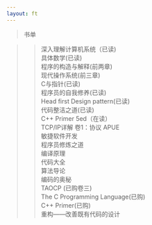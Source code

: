```yaml
---
layout: ft
---
```

>书单

>>深入理解计算机系统（已读)   
>>具体数学(已读)   
>>程序的构造与解释(前两章)   
>>现代操作系统(前三章)   
>>C与指针(已读)   
>>程序员的自我修养(已读)  
>>Head first Design pattern(已读)     
>>代码整洁之道(已读)      
>>C++ Primer 5ed（在读）  
>>TCP/IP详解 卷1：协议
>>APUE    
>>敏捷软件开发    
>>程序员修炼之道    
>>编译原理    
>>代码大全        
>>算法导论   
>>编码的奥秘    
>>TAOCP (已购卷三)    
>>The C Programming Language(已购)    
>>C++ Primer(已购)   
>>重构——改善既有代码的设计    
